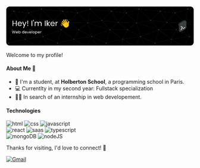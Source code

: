 ![Header](./github-banner.png)

Welcome to my profile!
#### About Me 🤔
- 📖 I'm a student, at **Holberton School**, a programming school in Paris.
- 💻 Currentlty in my second year: Fullstack specialization
- 👨‍💻 In search of an internship in web developement.


#### Technologies

![html](https://img.shields.io/badge/HTML5-E34F26?style=flat&logo=html5&logoColor=white) ![css](https://img.shields.io/badge/CSS3-1572B6?style=flat&logo=css3&logoColor=white) ![javascript](https://img.shields.io/badge/JavaScript-F7DF1E?style=flat&logo=JavaScript&logoColor=white)\
![react](https://img.shields.io/badge/React-20232A?style=flat&logo=react&logoColor=61DAFB) ![saas](https://img.shields.io/badge/Sass-CC6699?style=flat&logo=sass&logoColor=white) ![typescript](https://img.shields.io/badge/TypeScript-007ACC?style=flat=typescript&logoColor=white)\
![mongoDB](https://img.shields.io/badge/MongoDB-4EA94B?style=flat&logo=mongodb&logoColor=white) ![nodeJS](https://img.shields.io/badge/Node.js-31C48D?style=flat&logo=node.js&logoColor=white)

Thanks for visiting,  I'd love to connect! 🤝

[![Gmail](https://img.shields.io/badge/capitalclub97@gmail.com-D14836?style=flat&logo=gmail&logoColor=white)](mailto:capitalclub97@gmail.com)





<!--
**ikerikks/ikerikks** is a ✨ _special_ ✨ repository because its `README.md` (this file) appears on your GitHub profile.

Here are some ideas to get you started:

- 🔭 I’m currently working on ...
- 🌱 I’m currently learning ...
- 👯 I’m looking to collaborate on ...
- 🤔 I’m looking for help with ...
- 💬 Ask me about ...
- 📫 How to reach me: ...
- 😄 Pronouns: ...
- ⚡ Fun fact: ...
-->
